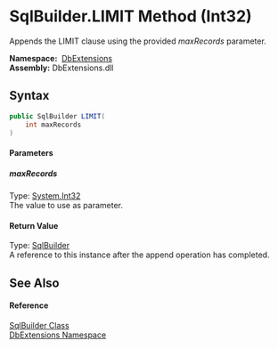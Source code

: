 SqlBuilder.LIMIT Method (Int32)
===============================
Appends the LIMIT clause using the provided *maxRecords* parameter.

  **Namespace:**  [DbExtensions][1]  
  **Assembly:** DbExtensions.dll

Syntax
------

```csharp
public SqlBuilder LIMIT(
	int maxRecords
)
```

#### Parameters

##### *maxRecords*
Type: [System.Int32][2]  
The value to use as parameter.

#### Return Value
Type: [SqlBuilder][3]  
A reference to this instance after the append operation has completed.

See Also
--------

#### Reference
[SqlBuilder Class][3]  
[DbExtensions Namespace][1]  

[1]: ../README.md
[2]: http://msdn.microsoft.com/en-us/library/td2s409d
[3]: README.md